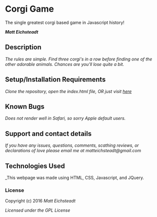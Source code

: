 # Corgi Game

The single greatest corgi based game in Javascript history!

_**Matt Eichsteadt**_

## Description

_The rules are simple. Find three corgi's in a row before finding one of the other adorable animals. Chances are you'll lose quite a bit._

## Setup/Installation Requirements

_Clone the repository,_
_open the index.html file,_
_OR_
_just visit [here](https://meichsteadt.github.io/corgiGame)_

## Known Bugs

_Does not render well in Safari, so sorry Apple default users._

## Support and contact details

_If you have any issues, questions, comments, scathing reviews, or declarations of love please email me at matteichsteadt@gmail.com_

## Technologies Used

_This webpage was made using HTML, CSS, Javascript, and JQuery.

### License

Copyright (c) 2016 _Matt Eichsteadt_

*Licensed under the GPL License*

